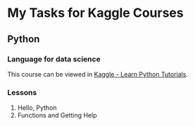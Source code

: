 # My Tasks for Kaggle Courses

## Python
### Language for data science

This course can be viewed in [Kaggle - Learn Python Tutorials](https://www.kaggle.com/learn/python/).

### Lessons

1. Hello, Python
2. Functions and Getting Help

